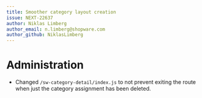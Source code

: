 ```yaml
---
title: Smoother category layout creation
issue: NEXT-22637
author: Niklas Limberg
author_email: n.limberg@shopware.com
author_github: NiklasLimberg
---
```

# Administration
* Changed `/sw-category-detail/index.js` to not prevent exiting the route when just the category assignment has been deleted.
